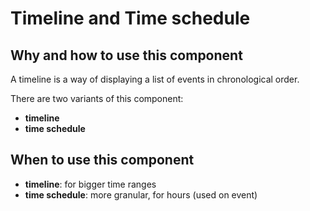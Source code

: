 # Timeline and Time schedule

## Why and how to use this component

A timeline is a way of displaying a list of events in chronological order.

There are two variants of this component:
- **timeline**
- **time schedule**

## When to use this component

- **timeline**: for bigger time ranges
- **time schedule**: more granular, for hours (used on event)
